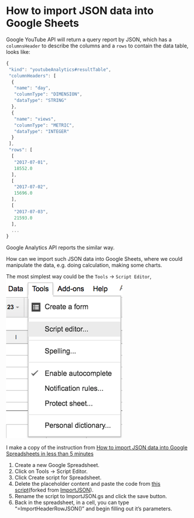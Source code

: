 # How to import JSON data into Google Sheets

Google YouTube API will return a query report by JSON, which has a `columnsHeader` to describe the columns and a `rows` to contain the data table, looks like:
```javascript
{
 "kind": "youtubeAnalytics#resultTable",
 "columnHeaders": [
  {
   "name": "day",
   "columnType": "DIMENSION",
   "dataType": "STRING"
  },
  {
   "name": "views",
   "columnType": "METRIC",
   "dataType": "INTEGER"
  }
 ],
 "rows": [
  [
   "2017-07-01",
   18552.0
  ],
  [
   "2017-07-02",
   15696.0
  ],
  [
   "2017-07-03",
   21593.0
  ],
  ...
}
```

Google Analytics API reports the similar way. 

How can we import such JSON data into Google Sheets, where we could manipulate the data, e.g. doing calculation, making some charts.

The most simplest way could be the `Tools` -> `Script Editor`, ![Script Editor](image_0.png "Tools Menu")

I make a copy of the instruction from [How to import JSON data into Google Spreadsheets in less than 5 minutes]

1. Create a new Google Spreadsheet.
1. Click on Tools -> Script Editor.
1. Click Create script for Spreadsheet.
1. Delete the placeholder content and paste the code from [this script][ImportHeaderRowsJSON](forked from [ImportJSON]).
1. Rename the script to ImportJSON.gs and click the save button.
1. Back in the spreadsheet, in a cell, you can type “=ImportHeaderRowJSON()” and begin filling out it’s parameters.




[How to import JSON data into Google Spreadsheets in less than 5 minutes]: https://medium.com/@paulgambill/how-to-import-json-data-into-google-spreadsheets-in-less-than-5-minutes-a3fede1a014a

[ImportHeaderRowsJSON]: https://raw.githubusercontent.com/touren/YouTube_API/master/importJSON.gs
[ImportJSON]: https://gist.github.com/chrislkeller/5719258
